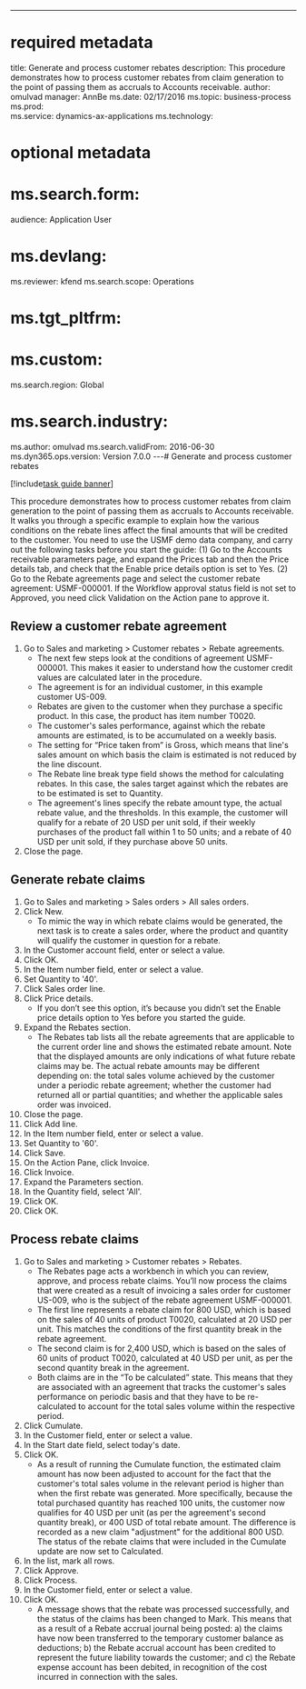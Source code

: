 --- 
# required metadata 
 
title: Generate and process customer rebates
description: This procedure demonstrates how to process customer rebates from claim generation to the point of passing them as accruals to Accounts receivable. 
author: omulvad
manager: AnnBe 
ms.date: 02/17/2016
ms.topic: business-process 
ms.prod:  
ms.service: dynamics-ax-applications 
ms.technology:  
 
# optional metadata 
 
# ms.search.form:   
audience: Application User 
# ms.devlang:  
ms.reviewer: kfend
ms.search.scope: Operations 
# ms.tgt_pltfrm:  
# ms.custom:  
ms.search.region: Global
# ms.search.industry: 
ms.author: omulvad
ms.search.validFrom: 2016-06-30 
ms.dyn365.ops.version: Version 7.0.0 
---# Generate and process customer rebates

[!include[task guide banner](../../includes/task-guide-banner.md)]

This procedure demonstrates how to process customer rebates from claim generation to the point of passing them as accruals to Accounts receivable. It walks you through a specific example to explain how the various conditions on the rebate lines affect the final amounts that will be credited to the customer. You need to use the USMF demo data company, and carry out the following tasks before you start the guide: (1) Go to the Accounts receivable parameters page, and expand the Prices tab and then the Price details tab, and check that the Enable price details option is set to Yes. (2) Go to the Rebate agreements page and select the customer rebate agreement: USMF-000001. If the Workflow approval status field is not set to Approved, you need click Validation on the Action pane to approve it.


## Review a customer rebate agreement
1. Go to Sales and marketing > Customer rebates > Rebate agreements.
    * The next few steps look at the conditions of agreement USMF-000001. This makes it easier to understand how the customer credit values are calculated later in the procedure.  
    * The agreement is for an individual customer, in this example customer US-009.  
    * Rebates are given to the customer when they purchase a specific product. In this case, the product has item number T0020.   
    * The customer's sales performance, against which the rebate amounts are estimated, is to be accumulated on a weekly basis.  
    * The setting for “Price taken from” is Gross, which means that line's sales amount on which basis the claim is estimated is not reduced by the line discount.  
    * The Rebate line break type field shows the method for calculating rebates. In this case, the sales target against which the rebates are to be estimated is set to Quantity.   
    * The agreement's lines specify the rebate amount type, the actual rebate value, and the thresholds. In this example, the customer will qualify for a rebate of 20 USD per unit sold, if their weekly purchases of the product fall within 1 to 50 units; and a rebate of 40 USD per unit sold, if they purchase above 50 units.  
2. Close the page.

## Generate rebate claims
1. Go to Sales and marketing > Sales orders > All sales orders.
2. Click New.
    * To mimic the way in which rebate claims would be generated, the next task is to create a sales order, where the product and quantity will qualify the customer in question for a rebate.  
3. In the Customer account field, enter or select a value.
4. Click OK.
5. In the Item number field, enter or select a value.
6. Set Quantity to '40'.
7. Click Sales order line.
8. Click Price details.
    * If you don’t see this option, it’s because you didn’t set the Enable price details option to Yes before you started the guide.  
9. Expand the Rebates section.
    * The Rebates tab lists all the rebate agreements that are applicable to the current order line and shows the estimated rebate amount. Note that the displayed amounts are only indications of what future rebate claims may be. The actual rebate amounts may be different depending on: the total sales volume achieved by the customer under a periodic rebate agreement; whether the customer had returned all or partial quantities; and whether the applicable sales order was invoiced.  
10. Close the page.
11. Click Add line.
12. In the Item number field, enter or select a value.
13. Set Quantity to '60'.
14. Click Save.
15. On the Action Pane, click Invoice.
16. Click Invoice.
17. Expand the Parameters section.
18. In the Quantity field, select 'All'.
19. Click OK.
20. Click OK.

## Process rebate claims
1. Go to Sales and marketing > Customer rebates > Rebates.
    * The Rebates page acts a workbench in which you can review, approve, and process rebate claims. You’ll now process the claims that were created as a result of invoicing a sales order for customer US-009, who is the subject of the rebate agreement USMF-000001.   
    * The first line represents a rebate claim for 800 USD, which is based on the sales of 40 units of product T0020, calculated at 20 USD per unit. This matches the conditions of the first quantity break in the rebate agreement.  
    * The second claim is for 2,400 USD, which is based on the sales of 60 units of product T0020, calculated at 40 USD per unit, as per the second quantity break in the agreement.  
    * Both claims are in the “To be calculated” state. This means that they are associated with an agreement that tracks the customer's sales performance on periodic basis and that they have to be re-calculated to account for the total sales volume within the respective period.   
2. Click Cumulate.
3. In the Customer field, enter or select a value.
4. In the Start date field, select today's date.
5. Click OK.
    * As a result of running the Cumulate function, the estimated claim amount has now been adjusted to account for the fact that the customer's total sales volume in the relevant period is higher than when the first rebate was generated. More specifically, because the total purchased quantity has reached 100 units, the customer now qualifies for 40 USD per unit (as per the agreement's second quantity break), or 400 USD of total rebate amount. The difference is recorded as a new claim "adjustment" for the additional 800 USD. The status of the rebate claims that were included in the Cumulate update are now set to Calculated.   
6. In the list, mark all rows.
7. Click Approve.
8. Click Process.
9. In the Customer field, enter or select a value.
10. Click OK.
    * A message shows that the rebate was processed successfully, and the status of the claims has been changed to Mark. This means that as a result of a Rebate accrual journal being posted: a) the claims have now been transferred to the temporary customer balance as deductions; b) the Rebate accrual account has been credited to represent the future liability towards the customer; and c) the Rebate expense account has been debited, in recognition of the cost incurred in connection with the sales.   


